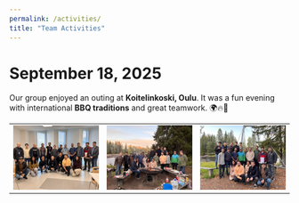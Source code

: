 ```yaml
---
permalink: /activities/
title: "Team Activities"
---
```


# September 18, 2025

Our group enjoyed an outing at **Koitelinkoski, Oulu**. It was a fun evening with international **BBQ traditions** and great teamwork. 🌍🔥🙌  

<table>
  <tr>
    <td><img src="https://github.com/nhanng9115/homepage/blob/master/images/687A69C4-C4BF-4F76-A6CD-4D5AD470429A_1_105_c.jpeg?raw=1" width="260"/></td>
    <td><img src="https://github.com/nhanng9115/homepage/blob/master/images/93308D9A-1874-41CB-99D3-9B12EF7F3418_1_105_c.jpeg?raw=1" width="260"/></td>
    <td><img src="https://github.com/nhanng9115/homepage/blob/master/images/F08387B9-F23F-44E6-9C8C-542A740A6F18_1_105_c.jpeg?raw=1" width="260"/></td>
  </tr>
</table>
